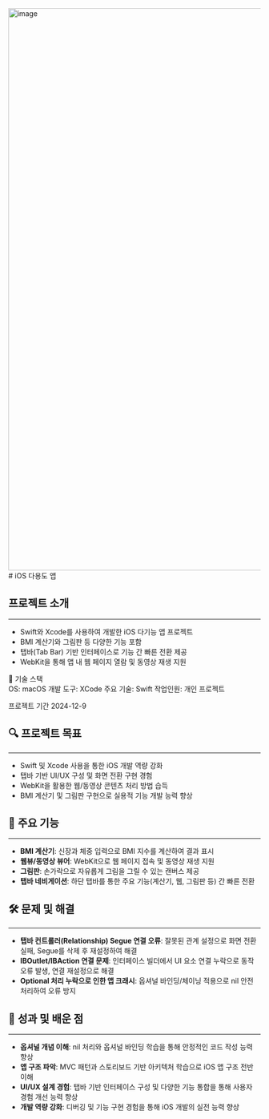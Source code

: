 <img width="1309" height="1123" alt="image" src="https://github.com/user-attachments/assets/00604720-949b-44fd-b2bc-3b4391bb4f00" />
# iOS 다용도 앱

## 프로젝트 소개
---
- Swift와 Xcode를 사용하여 개발한 iOS 다기능 앱 프로젝트
- BMI 계산기와 그림판 등 다양한 기능 포함
- 탭바(Tab Bar) 기반 인터페이스로 기능 간 빠른 전환 제공
- WebKit을 통해 앱 내 웹 페이지 열람 및 동영상 재생 지원
  
🧰 기술 스택 <br>
OS: macOS
개발 도구: XCode
주요 기술: Swift
작업인원: 개인 프로젝트

프로젝트 기간 2024-12-9

## 🔍 프로젝트 목표
---
- Swift 및 Xcode 사용을 통한 iOS 개발 역량 강화
- 탭바 기반 UI/UX 구성 및 화면 전환 구현 경험
- WebKit을 활용한 웹/동영상 콘텐츠 처리 방법 습득
- BMI 계산기 및 그림판 구현으로 실용적 기능 개발 능력 향상

## 📗 주요 기능
---
- **BMI 계산기**: 신장과 체중 입력으로 BMI 지수를 계산하여 결과 표시
- **웹뷰/동영상 뷰어**: WebKit으로 웹 페이지 접속 및 동영상 재생 지원
- **그림판**: 손가락으로 자유롭게 그림을 그릴 수 있는 캔버스 제공
- **탭바 네비게이션**: 하단 탭바를 통한 주요 기능(계산기, 웹, 그림판 등) 간 빠른 전환

## 🛠️ 문제 및 해결
---
- **탭바 컨트롤러(Relationship) Segue 연결 오류**: 잘못된 관계 설정으로 화면 전환 실패, Segue를 삭제 후 재설정하여 해결
- **IBOutlet/IBAction 연결 문제**: 인터페이스 빌더에서 UI 요소 연결 누락으로 동작 오류 발생, 연결 재설정으로 해결
- **Optional 처리 누락으로 인한 앱 크래시**: 옵셔널 바인딩/체이닝 적용으로 nil 안전 처리하여 오류 방지

## 📌 성과 및 배운 점
---
- **옵셔널 개념 이해**: nil 처리와 옵셔널 바인딩 학습을 통해 안정적인 코드 작성 능력 향상
- **앱 구조 파악**: MVC 패턴과 스토리보드 기반 아키텍처 학습으로 iOS 앱 구조 전반 이해
- **UI/UX 설계 경험**: 탭바 기반 인터페이스 구성 및 다양한 기능 통합을 통해 사용자 경험 개선 능력 향상
- **개발 역량 강화**: 디버깅 및 기능 구현 경험을 통해 iOS 개발의 실전 능력 향상
